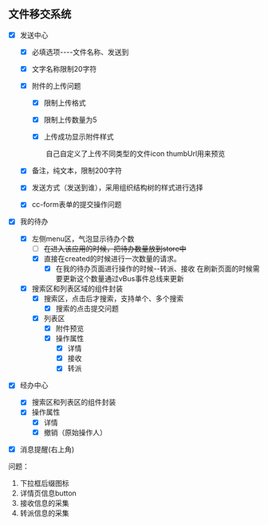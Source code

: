## 文件移交系统

+ [x] 发送中心

  + [x] 必填选项----文件名称、发送到
  + [x] 文字名称限制20字符
  + [x] 附件的上传问题
    + [x] 限制上传格式
    
    + [x] 限制上传数量为5
    
    + [x] 上传成功显示附件样式
    
      ​	自己自定义了上传不同类型的文件icon thumbUrl用来预览
  + [x] 备注，纯文本，限制200字符
  + [x] 发送方式（发送到谁），采用组织结构树的样式进行选择
  
  + [x] cc-form表单的提交操作问题
+ [x] 我的待办

  + [x] 左侧menu区，气泡显示待办个数
    + [ ] ~~在进入该应用的时候，把待办数量放到store中~~ 
    + [x] 直接在created的时候进行一次数量的请求。
      + [x] 在我的待办页面进行操作的时候--转派、接收  在刷新页面的时候需要更新这个数量通过vBus事件总线来更新
  + [x] 搜索区和列表区域的组件封装
    + [x] 搜索区，点击后才搜索，支持单个、多个搜索
      + [x] 搜索的点击提交问题
    + [x] 列表区
      + [x] 附件预览
      + [x] 操作属性
        + [x] 详情
        + [x] 接收
        + [x] 转派
+ [x] 经办中心

  + [x] 搜索区和列表区的组件封装
  + [x] 操作属性
    + [x] 详情
    + [x] 撤销（原始操作人）
+ [x] 消息提醒(右上角)



问题：

1. 下拉框后缀图标
2. 详情页信息button
3. 接收信息的采集
4. 转派信息的采集